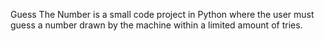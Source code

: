 Guess The Number is a small code project in Python where the user must guess a number drawn by the machine within a limited amount of tries.
